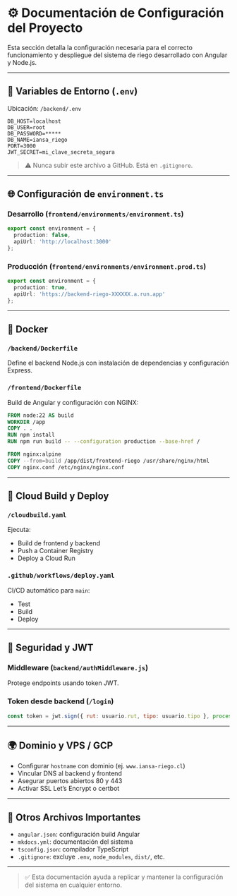 # ⚙️ Documentación de Configuración del Proyecto

Esta sección detalla la configuración necesaria para el correcto funcionamiento y despliegue del sistema de riego desarrollado con Angular y Node.js.

---

## 🔧 Variables de Entorno (`.env`)

Ubicación: `/backend/.env`

```env
DB_HOST=localhost
DB_USER=root
DB_PASSWORD=*****
DB_NAME=iansa_riego
PORT=3000
JWT_SECRET=mi_clave_secreta_segura
```

> ⚠️ Nunca subir este archivo a GitHub. Está en `.gitignore`.

---

## 🌐 Configuración de `environment.ts`

### Desarrollo (`frontend/environments/environment.ts`)
```ts
export const environment = {
  production: false,
  apiUrl: 'http://localhost:3000'
};
```

### Producción (`frontend/environments/environment.prod.ts`)
```ts
export const environment = {
  production: true,
  apiUrl: 'https://backend-riego-XXXXXX.a.run.app'
};
```

---

## 🐳 Docker

### `/backend/Dockerfile`
Define el backend Node.js con instalación de dependencias y configuración Express.

### `/frontend/Dockerfile`
Build de Angular y configuración con NGINX:

```dockerfile
FROM node:22 AS build
WORKDIR /app
COPY . .
RUN npm install
RUN npm run build -- --configuration production --base-href /

FROM nginx:alpine
COPY --from=build /app/dist/frontend-riego /usr/share/nginx/html
COPY nginx.conf /etc/nginx/nginx.conf
```

---

## 🔁 Cloud Build y Deploy

### `/cloudbuild.yaml`
Ejecuta:
- Build de frontend y backend
- Push a Container Registry
- Deploy a Cloud Run

### `.github/workflows/deploy.yaml`
CI/CD automático para `main`:
- Test
- Build
- Deploy

---

## 🔐 Seguridad y JWT

### Middleware (`backend/authMiddleware.js`)
Protege endpoints usando token JWT.

### Token desde backend (`/login`)
```js
const token = jwt.sign({ rut: usuario.rut, tipo: usuario.tipo }, process.env.JWT_SECRET, { expiresIn: "8h" });
```

---

## 🌍 Dominio y VPS / GCP

- Configurar `hostname` con dominio (ej. `www.iansa-riego.cl`)
- Vincular DNS al backend y frontend
- Asegurar puertos abiertos 80 y 443
- Activar SSL Let’s Encrypt o certbot

---

## 📁 Otros Archivos Importantes

- `angular.json`: configuración build Angular
- `mkdocs.yml`: documentación del sistema
- `tsconfig.json`: compilador TypeScript
- `.gitignore`: excluye `.env`, `node_modules`, `dist/`, etc.

---

> ✅ Esta documentación ayuda a replicar y mantener la configuración del sistema en cualquier entorno.